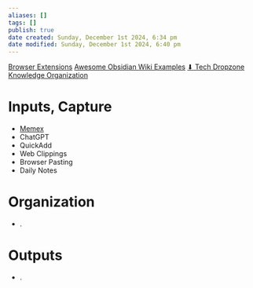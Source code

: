 ```yaml
---
aliases: []
tags: []
publish: true
date created: Sunday, December 1st 2024, 6:34 pm
date modified: Sunday, December 1st 2024, 6:40 pm
---
```


[Browser Extensions](../../📁%2003%20-%20Curations,%20Stacks/Browser%20Extensions/Browser%20Extensions.md)
[Awesome Obsidian Wiki Examples](../Awesome%20Obsidian%20Wiki%20Examples/Awesome%20Obsidian%20Wiki%20Examples.md)
[⬇ Tech Dropzone](../../📁%2003%20-%20Curations,%20Stacks/⬇%20Tech%20Dropzone/⬇%20Tech%20Dropzone.md)
[Knowledge Organization](../../📁%2017%20-%20Knowledge%20Engineering/Knowledge%20Organization/Knowledge%20Organization.md)

# Inputs, Capture

- [Memex](../../📦%20VAULT%20SANDBOX%20TESTING/Memex/Memex.md)
- ChatGPT
- QuickAdd
- Web Clippings
- Browser Pasting
- Daily Notes

# Organization

- .

# Outputs

- .